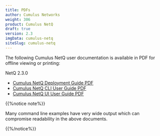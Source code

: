 ```yaml
---
title: PDFs
author: Cumulus Networks
weight: 306
product: Cumulus NetQ
draft: true
version: 2.3
imgData: cumulus-netq
siteSlug: cumulus-netq
---
```


The following Cumulus NetQ user documentation is available in PDF for offline viewing or printing:

NetQ 2.3.0

- [Cumulus NetQ Deployment Guide PDF](https://s3-us-west-2.amazonaws.com/dev.docs.cumulusnetworks.com/Cumulus_NetQ_220_Deployment_Guide.pdf)
- [Cumulus NetQ CLI User Guide PDF](https://s3-us-west-2.amazonaws.com/dev.docs.cumulusnetworks.com/Cumulus_NetQ_220_CLI_User_Guide.pdf)
- [Cumulus NetQ UI User Guide PDF](https://s3-us-west-2.amazonaws.com/dev.docs.cumulusnetworks.com/Cumulus_NetQ_220_UI_User_Guide.pdf)

{{%notice note%}}

Many command line examples have very wide output which can compromise readability in the above documents.

{{%/notice%}}
